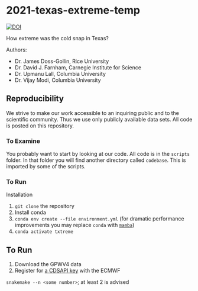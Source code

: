 # 2021-texas-extreme-temp


[![DOI](https://zenodo.org/badge/339750007.svg)](https://zenodo.org/badge/latestdoi/339750007)

How extreme was the cold snap in Texas?

Authors:

- Dr. James Doss-Gollin, Rice University
- Dr. David J. Farnham, Carnegie Institute for Science
- Dr. Upmanu Lall, Columbia University
- Dr. Vijay Modi, Columbia University

## Reproducibility

We strive to make our work accessible to an inquiring public and to the scientific community.
Thus we use only publicly available data sets.
All code is posted on this repository.

### To Examine

You probably want to start by looking at our code.
All code is in the `scripts` folder.
In that folder you will find another directory called `codebase`.
This is imported by some of the scripts.

### To Run

Installation

1. `git clone` the repository
1. Install conda
1. `conda env create --file environment.yml` (for dramatic performance improvements you may replace `conda` with [`mamba`](https://github.com/mamba-org/mamba))
1. `conda activate txtreme`

## To Run

1. Download the GPWV4 data
1. Register for [a CDSAPI key](https://cds.climate.copernicus.eu/api-how-to) with the ECMWF

`snakemake --n <some number>`; at least 2 is advised
